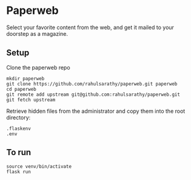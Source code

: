 <h1>Paperweb</h1>
<p>Select your favorite content from the web, and get it mailed to your doorstep as a magazine. </p>

<h2>Setup</h2>

<p>Clone the paperweb repo</p>

```
mkdir paperweb
git clone https://github.com/rahulsarathy/paperweb.git paperweb
cd paperweb
git remote add upstream git@github.com:rahulsarathy/paperweb.git
git fetch upstream
```

Retrieve hidden files from the administrator and copy them into the root directory:
```
.flaskenv
.env
```

<h2>To run</h2>

```
source venv/bin/activate
flask run
```

